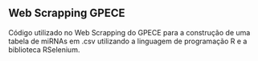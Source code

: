 ## Web Scrapping GPECE

Código utilizado no Web Scrapping do GPECE para a construção de uma tabela de miRNAs em .csv utilizando a linguagem de programação R e a biblioteca RSelenium.
